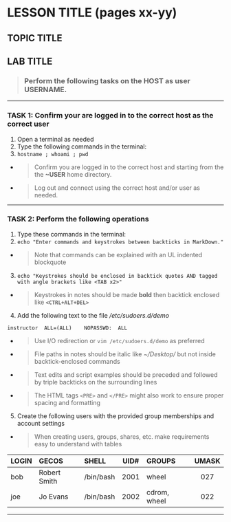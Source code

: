 # LESSON TITLE (pages xx-yy)
## TOPIC TITLE

## LAB TITLE

> ### Perform the following tasks on the **HOST** as user **USERNAME**.

******
### TASK 1: Confirm your are logged in to the correct host as the correct user
1. Open a terminal as needed
2. Type the following commands in the terminal:
3. `hostname ; whoami ; pwd `
- > Confirm you are logged in to the correct host and starting from the the **~USER** home directory.
- > Log out and connect using the correct host and/or user as needed.
******
### TASK 2: Perform the following operations
1. Type these commands in the terminal: 
2. `echo "Enter commands and keystrokes between backticks in MarkDown."  `
- > Note that commands can be explained with an UL indented blockquote
3. `echo "Keystrokes should be enclosed in backtick quotes AND tagged with angle brackets like <TAB x2>"  ` 
- > Keystrokes in notes should be made **bold** then backtick enclosed like **`<CTRL+ALT+DEL>`** 
4. Add the following text to the file */etc/sudoers.d/demo*
```
instructor  ALL=(ALL)    NOPASSWD:  ALL
```
- > Use I/O redirection or `vim /etc/sudoers.d/demo` as preferred
- > File paths in notes should be italic like *~/Desktop/* but not inside backtick-enclosed commands
- > Text edits and script examples should be preceded and followed by triple backticks on the surrounding lines
- > The HTML tags `<PRE>` and `</PRE>` might also work to ensure proper spacing and formatting
5. Create the following users with the provided group memberships and account settings
- > When creating users, groups, shares, etc. make requirements easy to understand with tables

| LOGIN   | GECOS    | SHELL    | UID#    | GROUPS    | UMASK |
| :------ | :------- | :------- | :-----: | :-------- | :---: |
| bob | Robert Smith | /bin/bash | 2001 |wheel | 027 |
| joe | Jo Evans | /bin/bash | 2002 | cdrom, wheel | 022 |

******
